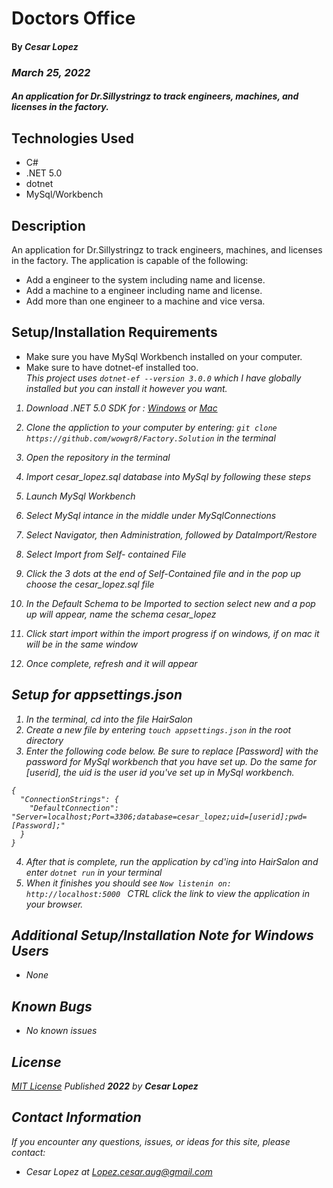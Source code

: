 # Doctors Office 

#### By _**Cesar Lopez**_

### _March 25, 2022_

#### _An application for Dr.Sillystringz to track engineers, machines, and licenses in the factory._

## Technologies Used

* C#
* .NET 5.0
* dotnet
* MySql/Workbench

## Description

An application for Dr.Sillystringz to track engineers, machines, and licenses in the factory. The application is capable of the following:
* Add a engineer to the system including name and license.
* Add a machine to a engineer including name and license.
* Add more than one engineer to a machine and vice versa.

## Setup/Installation Requirements

* Make sure you have MySql Workbench installed on your computer.
* Make sure to have dotnet-ef installed too.<br>
<em>This project uses <code>dotnet-ef --version 3.0.0</code> which I have globally installed but you can install it however you want. 
1. Download .NET 5.0 SDK for : <a href="https://dotnet.microsoft.com/download/dotnet/thank-you/sdk-5.0.102-windows-x64-installer" target="_blank">Windows</a> or <a href="https://dotnet.microsoft.com/download/dotnet/thank-you/sdk-5.0.100-macos-x64-installer" target="_blank">Mac</a>

2. Clone the appliction to your computer by entering: ```git clone https://github.com/wowgr8/Factory.Solution``` in the terminal
3. Open the repository in the terminal 
4. Import cesar_lopez.sql database into MySql by following these steps 
5. Launch MySql Workbench 
6. Select MySql intance in the middle under MySqlConnections
7. Select Navigator, then Administration, followed by DataImport/Restore 
8. Select Import from Self- contained File 
9. Click the 3 dots at the end of Self-Contained file and in the pop up choose the cesar_lopez.sql file
10. In the Default Schema to be Imported to section select new and a pop up will appear, name the schema cesar_lopez 
11. Click start import within the import progress if on windows, if on mac it will be in the same window
12. Once complete, refresh and it will appear

## Setup for appsettings.json
1. In the terminal, cd into the file HairSalon
2. Create a new file by entering `touch appsettings.json`  in the root directory
3. Enter the following code below. Be sure to replace [Password] with the password for MySql workbench that you have set up. Do the same for [userid], the uid is the user id you've set up in MySql workbench.
```
{
  "ConnectionStrings": {
    "DefaultConnection": "Server=localhost;Port=3306;database=cesar_lopez;uid=[userid];pwd=[Password];"
  }
}
```  
4. After that is complete, run the application by cd'ing into HairSalon and enter ```dotnet run``` in your terminal 
5. When it finishes you should see ```Now listenin on: http://localhost:5000 ``` CTRL click the link to view the application in your browser.

## Additional Setup/Installation Note for Windows Users

- None

## Known Bugs

* _No known issues_

## License

[MIT License](https://opensource.org/licenses/MIT) Published _**2022**_ by _**Cesar Lopez**_

## Contact Information

If you encounter any questions, issues, or ideas for this site, please contact:

- Cesar Lopez at [Lopez.cesar.aug@gmail.com](mailto:lopez.cesar.aug@gmail.com)